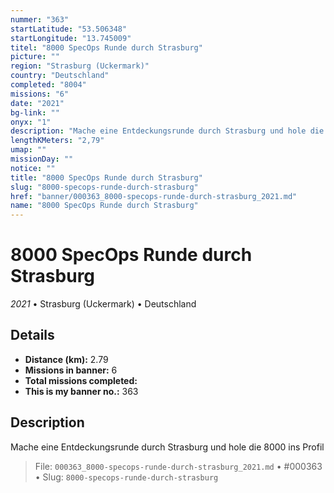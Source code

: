 ```yaml
---
nummer: "363"
startLatitude: "53.506348"
startLongitude: "13.745009"
titel: "8000 SpecOps Runde durch Strasburg"
picture: ""
region: "Strasburg (Uckermark)"
country: "Deutschland"
completed: "8004"
missions: "6"
date: "2021"
bg-link: ""
onyx: "1"
description: "Mache eine Entdeckungsrunde durch Strasburg und hole die 8000 ins Profil"
lengthKMeters: "2,79"
umap: ""
missionDay: ""
notice: ""
title: "8000 SpecOps Runde durch Strasburg"
slug: "8000-specops-runde-durch-strasburg"
href: "banner/000363_8000-specops-runde-durch-strasburg_2021.md"
name: "8000 SpecOps Runde durch Strasburg"
---
```

# 8000 SpecOps Runde durch Strasburg

*2021* • Strasburg (Uckermark) • Deutschland





## Details
- **Distance (km):** 2.79
- **Missions in banner:** 6
- **Total missions completed:** 
- **This is my banner no.:** 363



## Description
Mache eine Entdeckungsrunde durch Strasburg und hole die 8000 ins Profil




> File: `000363_8000-specops-runde-durch-strasburg_2021.md` • #000363 • Slug: `8000-specops-runde-durch-strasburg`
